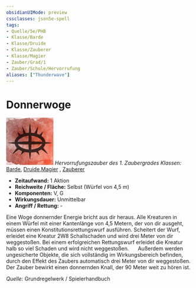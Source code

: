 ```yaml
---
obsidianUIMode: preview
cssclasses: json5e-spell
tags:
- Quelle/5e/PHB
- Klasse/Barde
- Klasse/Druide
- Klasse/Zauberer
- Klasse/Magier
- Zauber/Grad/1
- Zauber/Schule/Hervorrufung
aliases: ["Thunderwave"]
---
```

# Donnerwoge
![](../../99%20-%20Setup/Sammlungen/Files/Bildersammlung/Symbolik/Hervorrufungszauber.webp#token)
*Hervorrufungszauber des 1. Zaubergrades*
*Klassen:* [Barde](05%20-%20Wikipedia/Charakteroptionen/02.%20Klassen/Barde.md), [Druide](05%20-%20Wikipedia/Kompendium/Charakteroptionen/Klassen/Druide.md),[Magier](../Charakteroptionen/Klassen/Magier.md) , [Zauberer](../Charakteroptionen/Klassen/Zauberer.md)

- **Zeitaufwand:** 1 Aktion
- **Reichweite / Fläche:** Selbst (Würfel von 4,5 m)
- **Komponenten:** V, G
- **Wirkungsdauer:** Unmittelbar
- **Angriff / Rettung:** -

Eine Woge donnernder Energie bricht aus dir heraus. Alle Kreaturen in einem Würfel mit einer Kantenlänge von 4,5 Metern, der von dir ausgeht, müssen einen Konstitutionsrettungswurf ausführen. Scheitert der Wurf, erleidet eine Kreatur 2W8 Schallschaden und wird drei Meter von dir weggestoßen. Bei einem erfolgreichen Rettungswurf erleidet die Kreatur halb so viel Schaden und wird nicht weggestoßen.
$\quad$ Außerdem werden ungesicherte Objekte, die sich vollständig im Wirkungsbereich befinden, durch den Effekt des Zaubers automatisch drei Meter von dir weggestoßen. Der Zauber bewirkt einen donnernden Knall, der 90 Meter weit zu hören ist.

*Quelle:* Grundregelwerk / Spielerhandbuch
